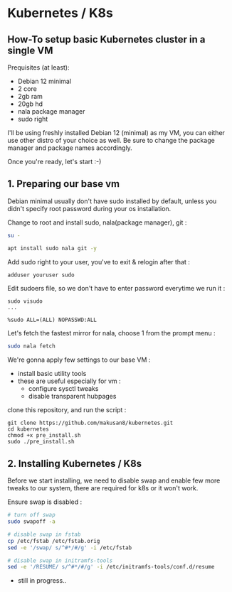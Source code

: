
# Kubernetes / K8s

## How-To setup basic Kubernetes cluster in a single VM

Prequisites (at least):
  - Debian 12 minimal
  - 2 core
  - 2gb ram
  - 20gb hd
  - nala package manager
  - sudo right

I'll be using freshly installed Debian 12 (minimal) as my VM,
you can either use other distro of your choice as well. Be sure
to change the package manager and package names accordingly.

Once you're ready, let's start :-)


## 1. Preparing our base vm

Debian minimal usually don't have sudo installed by default,
unless you didn't specify root password during your os installation.


Change to root and install sudo, nala(package manager), git :

```bash
su -

apt install sudo nala git -y
```

Add sudo right to your user, you've to exit & relogin after that :

```bash
adduser youruser sudo
```

Edit sudoers file, so we don't have to enter password everytime we run it :

```
sudo visudo
...

%sudo ALL=(ALL) NOPASSWD:ALL
```

Let's fetch the fastest mirror for nala, choose 1 from the prompt menu :

```bash
sudo nala fetch
```

We're gonna apply few settings to our base VM :

  - install basic utility tools
  - these are useful especially for vm :
    - configure sysctl tweaks
    - disable transparent hubpages

clone this repository, and run the script :

```
git clone https://github.com/makusan8/kubernetes.git
cd kubernetes
chmod +x pre_install.sh
sudo ./pre_install.sh
```


## 2. Installing Kubernetes / K8s

Before we start installing, we need to disable swap and enable few more tweaks to
our system, there are required for k8s or it won't work. 

Ensure swap is disabled :

```bash
# turn off swap
sudo swapoff -a

# disable swap in fstab
cp /etc/fstab /etc/fstab.orig
sed -e '/swap/ s/^#*/#/g' -i /etc/fstab

# disable swap in initramfs-tools
sed -e '/RESUME/ s/^#*/#/g' -i /etc/initramfs-tools/conf.d/resume
```




* still in progress..




